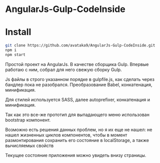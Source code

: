 # AngularJs-Gulp-CodeInside

Install
=======


```bash
git clone https://github.com/avataka9/AngularJs-Gulp-CodeInside.git
npm i
npm start
```

Простой проект на AngularJs. В качестве сборщика Gulp. Впервые работаю с ним, собрал для него свежую сборку Gulp.

Js файлы в строго указанном порядке в gulpfile.js, как сделать через бандлер пока не разобрался. Преобразование Babel, конкатенация, минификация.

Для стилей используется SASS, далее autoprefixer, конкатенация и минификация.

Так как это все-же прототип для выпадающего меню использован bootstrap компонент. 

Возможно есть решения данных проблем, но я их еще не нашел: не нашел жизненных циклов компонентов, чтобы в момент размонтирования сохранить его состояние в localStorage, а также вычисляемых свойств

Текущее состояние приложения можно увидеть внизу страницы.
